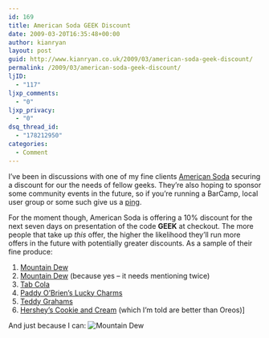 ```yaml
---
id: 169
title: American Soda GEEK Discount
date: 2009-03-20T16:35:48+00:00
author: kianryan
layout: post
guid: http://www.kianryan.co.uk/2009/03/american-soda-geek-discount/
permalink: /2009/03/american-soda-geek-discount/
ljID:
  - "117"
ljxp_comments:
  - "0"
ljxp_privacy:
  - "0"
dsq_thread_id:
  - "178212950"
categories:
  - Comment
---
```

<img alt="" src="http://www.americansoda.co.uk/img/logo_ontop.jpg" class="alignright"   />I’ve been in discussions with one of my fine clients [American Soda](http://www.americansoda.co.uk/) securing a discount for our the needs of fellow geeks. They’re also hoping to sponsor some community events in the future, so if you’re running a BarCamp, local user group or some such give us a [ping](mailto:kian@kianryan.co.uk).

For the moment though, American Soda is offering a 10% discount for the next seven days on presentation of the code **GEEK** at checkout. The more people that take up _this_ offer, the higher the likelihood they’ll run more offers in the future with potentially greater discounts. As a sample of their fine produce:

  1. [Mountain Dew](http://www.americansoda.co.uk/uk/American-Soda/Home/Mountain-Dew.aspx)
  2. [Mountain Dew](http://www.americansoda.co.uk/uk/American-Soda/Home/Mountain-Dew.aspx) (because yes – it needs mentioning twice)
  3. [Tab Cola](http://www.americansoda.co.uk/uk/American-Soda/Home/Drinks/Diet-Soda/Tab-Cola.aspx)
  4. [Paddy O’Brien’s Lucky Charms](http://www.americansoda.co.uk/uk/American-Soda/Home/Lucky-Charms.aspx)
  5. [Teddy Grahams](http://www.americansoda.co.uk/uk/American-Soda/Home/Groceries/US-groceries/Teddy-Grahams---Cinnamon.aspx)
  6. [Hershey’s Cookie and Cream](http://www.americansoda.co.uk/uk/American-Soda/Home/Candy/Chocolate/Hershey-Cookies-n-Cream-bar.aspx) (which I’m told are better than Oreos)]

And just because I can: <img src="/assets/images/2009/03/28w3v-0e3fb3146a08ef72ffeea4610e8e04b849c3c5eb-225x300.jpg" alt="Mountain Dew" title="Mountain Dew"   class="aligncenter size-medium wp-image-171" srcset="/assets/images/2009/03/28w3v-0e3fb3146a08ef72ffeea4610e8e04b849c3c5eb-225x300.jpg 225w, /assets/images/2009/03/28w3v-0e3fb3146a08ef72ffeea4610e8e04b849c3c5eb.jpg 600w" sizes="(max-width: 225px) 100vw, 225px" />
